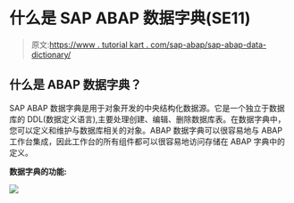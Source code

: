 # 什么是 SAP ABAP 数据字典(SE11)

> 原文:[https://www . tutorial kart . com/sap-abap/sap-abap-data-dictionary/](https://www.tutorialkart.com/sap-abap/sap-abap-data-dictionary/)

## 什么是 ABAP 数据字典？

SAP ABAP 数据字典是用于对象开发的中央结构化数据源。它是一个独立于数据库的 DDL(数据定义语言),主要处理创建、编辑、删除数据库表。在数据字典中，您可以定义和维护与数据库相关的对象。ABAP 数据字典可以很容易地与 ABAP 工作台集成，因此工作台的所有组件都可以很容易地访问存储在 ABAP 字典中的定义。

**数据字典的功能:**

[![](../Images/925da31b32d6bc3827932f6c8afb11bb.png)](https://www.tutorialkart.com/)